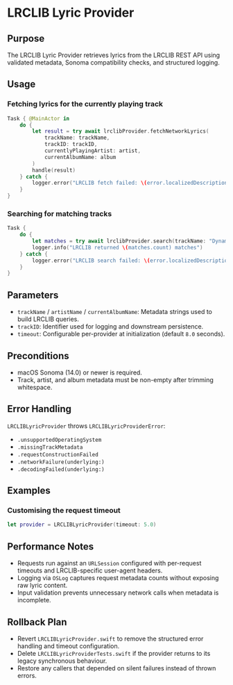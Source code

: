 # LRCLIB Lyric Provider

## Purpose
The LRCLIB Lyric Provider retrieves lyrics from the LRCLIB REST API using validated metadata, Sonoma compatibility checks, and structured logging.

## Usage
### Fetching lyrics for the currently playing track
```swift
Task { @MainActor in
    do {
        let result = try await lrclibProvider.fetchNetworkLyrics(
            trackName: trackName,
            trackID: trackID,
            currentlyPlayingArtist: artist,
            currentAlbumName: album
        )
        handle(result)
    } catch {
        logger.error("LRCLIB fetch failed: \(error.localizedDescription)")
    }
}
```

### Searching for matching tracks
```swift
Task {
    do {
        let matches = try await lrclibProvider.search(trackName: "Dynamite", artistName: "BTS")
        logger.info("LRCLIB returned \(matches.count) matches")
    } catch {
        logger.error("LRCLIB search failed: \(error.localizedDescription)")
    }
}
```

## Parameters
- `trackName` / `artistName` / `currentAlbumName`: Metadata strings used to build LRCLIB queries.
- `trackID`: Identifier used for logging and downstream persistence.
- `timeout`: Configurable per-provider at initialization (default `8.0` seconds).

## Preconditions
- macOS Sonoma (14.0) or newer is required.
- Track, artist, and album metadata must be non-empty after trimming whitespace.

## Error Handling
`LRCLIBLyricProvider` throws `LRCLIBLyricProviderError`:
- `.unsupportedOperatingSystem`
- `.missingTrackMetadata`
- `.requestConstructionFailed`
- `.networkFailure(underlying:)`
- `.decodingFailed(underlying:)`

## Examples
### Customising the request timeout
```swift
let provider = LRCLIBLyricProvider(timeout: 5.0)
```

## Performance Notes
- Requests run against an `URLSession` configured with per-request timeouts and LRCLIB-specific user-agent headers.
- Logging via `OSLog` captures request metadata counts without exposing raw lyric content.
- Input validation prevents unnecessary network calls when metadata is incomplete.

## Rollback Plan
- Revert `LRCLIBLyricProvider.swift` to remove the structured error handling and timeout configuration.
- Delete `LRCLIBLyricProviderTests.swift` if the provider returns to its legacy synchronous behaviour.
- Restore any callers that depended on silent failures instead of thrown errors.
